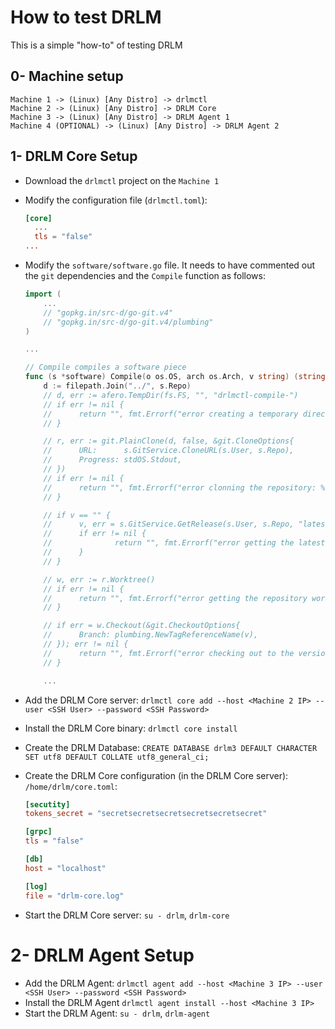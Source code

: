 # How to test DRLM

This is a simple "how-to" of testing DRLM

## 0- Machine setup

```
Machine 1 -> (Linux) [Any Distro] -> drlmctl
Machine 2 -> (Linux) [Any Distro] -> DRLM Core
Machine 3 -> (Linux) [Any Distro] -> DRLM Agent 1
Machine 4 (OPTIONAL) -> (Linux) [Any Distro] -> DRLM Agent 2
```

## 1- DRLM Core Setup

- Download the `drlmctl` project on the `Machine 1`
- Modify the configuration file (`drlmctl.toml`):
    ```toml
    [core]
      ...
      tls = "false"
    ...
    ```
- Modify the `software/software.go` file. It needs to have commented out the `git` dependencies and the `Compile` function as follows:

    ```go
    import (
        ...
        // "gopkg.in/src-d/go-git.v4"
        // "gopkg.in/src-d/go-git.v4/plumbing"
    )

    ...

	// Compile compiles a software piece
	func (s *software) Compile(o os.OS, arch os.Arch, v string) (string, error) {
        d := filepath.Join("../", s.Repo)
        // d, err := afero.TempDir(fs.FS, "", "drlmctl-compile-")
        // if err != nil {
        //      return "", fmt.Errorf("error creating a temporary directory: %v", err)
        // }

        // r, err := git.PlainClone(d, false, &git.CloneOptions{
        //      URL:      s.GitService.CloneURL(s.User, s.Repo),
        //      Progress: stdOS.Stdout,
        // })
        // if err != nil {
        //      return "", fmt.Errorf("error clonning the repository: %v", err)
        // }

        // if v == "" {
        //      v, err = s.GitService.GetRelease(s.User, s.Repo, "latest")
        //      if err != nil {
        //              return "", fmt.Errorf("error getting the latest version: %v", err)
        //      }
        // }

        // w, err := r.Worktree()
        // if err != nil {
        //      return "", fmt.Errorf("error getting the repository worktree: %v", err)
        // }

        // if err = w.Checkout(&git.CheckoutOptions{
        //      Branch: plumbing.NewTagReferenceName(v),
        // }); err != nil {
        //      return "", fmt.Errorf("error checking out to the version %s: %v", v, err)
		// }

		...
    ```

- Add the DRLM Core server: `drlmctl core add --host <Machine 2 IP> --user <SSH User> --password <SSH Password>`
- Install the DRLM Core binary: `drlmctl core install`
- Create the DRLM Database: `CREATE DATABASE drlm3 DEFAULT CHARACTER SET utf8 DEFAULT COLLATE utf8_general_ci;`
- Create the DRLM Core configuration (in the DRLM Core server): `/home/drlm/core.toml`:

	```toml
	[secutity]
	tokens_secret = "secretsecretsecretsecretsecretsecret"

	[grpc]
	tls = "false"

	[db]
	host = "localhost"

	[log]
	file = "drlm-core.log"
	```
- Start the DRLM Core server: `su - drlm`, `drlm-core`

# 2- DRLM Agent Setup
- Add the DRLM Agent: `drlmctl agent add --host <Machine 3 IP> --user <SSH User> --password <SSH Password>`
- Install the DRLM Agent `drlmctl agent install --host <Machine 3 IP>`
- Start the DRLM Agent: `su - drlm`, `drlm-agent`
